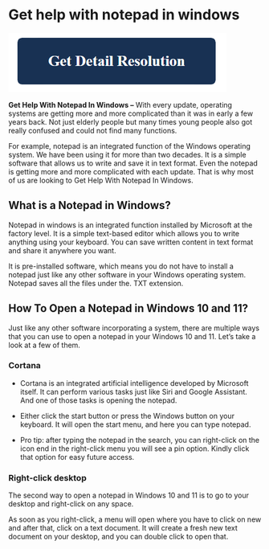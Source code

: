 # Get help with notepad in windows

[![Get help with notepad in windows](blue.png)](https://github.com/esyspeak/get.help.with.notepad.in.windows)


**Get Help With Notepad In Windows –** With every update, operating systems are getting more and more complicated than it was in early a few years back. Not just elderly people but many times young people also got really confused and could not find many functions.

For example, notepad is an integrated function of the Windows operating system. We have been using it for more than two decades. It is a simple software that allows us to write and save it in text format. Even the notepad is getting more and more complicated with each update. That is why most of us are looking to Get Help With Notepad In Windows.

## What is a Notepad in Windows?
Notepad in windows is an integrated function installed by Microsoft at the factory level. It is a simple text-based editor which allows you to write anything using your keyboard. You can save written content in text format and share it anywhere you want.

It is pre-installed software, which means you do not have to install a notepad just like any other software in your Windows operating system. Notepad saves all the files under the. TXT extension.

## How To Open a Notepad in Windows 10 and 11?
Just like any other software incorporating a system, there are multiple ways that you can use to open a notepad in your Windows 10 and 11. Let’s take a look at a few of them.

### Cortana

* Cortana is an integrated artificial intelligence developed by Microsoft itself. It can perform various tasks just like Siri and Google Assistant. And one of those tasks is opening the notepad.

* Either click the start button or press the Windows button on your keyboard. It will open the start menu, and here you can type notepad. 

* Pro tip: after typing the notepad in the search, you can right-click on the icon end in the right-click menu you will see a pin option. Kindly click that option for easy future access.

### Right-click desktop
The second way to open a notepad in Windows 10 and 11 is to go to your desktop and right-click on any space. 

As soon as you right-click, a menu will open where you have to click on new and after that, click on a text document. It will create a fresh new text document on your desktop, and you can double click to open that.
